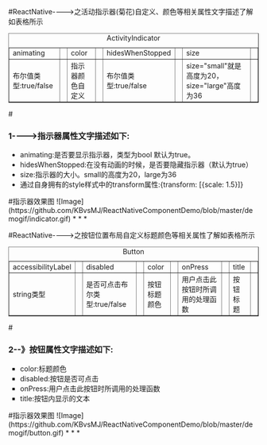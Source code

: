
#ReactNative---->之活动指示器(菊花)自定义、颜色等相关属性文字描述了解如表格所示

<table border="1" align="center">
<caption  align="left">ActivityIndicator</caption>
<tr>
<td>animating<td>
<td>color<td>
<td>hidesWhenStopped<td>
<td>size<td>
</tr>
<tr>
<td>布尔值类型:true/false<td>
<td>指示器颜色自定义<td>
<td>布尔值类型:true/false<td>
<td>size="small"就是高度为20，size="large"高度为36<td>
</tr>
</table>

#<h3>1---->指示器属性文字描述如下:</h3>
<ul type="disc">
 <li>animating:是否要显示指示器，类型为bool 默认为true。</li>
 <li>hidesWhenStopped:在没有动画的时候，是否要隐藏指示器（默认为true） </li>
 <li>size:指示器的大小。small的高度为20，large为36</li>
 <li>通过自身拥有的style样式中的transform属性:{transform: [{scale: 1.5}]}</li>
</ul>
#指示器效果图
![Image](https://github.com/KBvsMJ/ReactNativeComponentDemo/blob/master/demogif/indicator.gif)
* * *




#ReactNative---->之按钮位置布局自定义标题颜色等相关属性了解如表格所示

<table border="1" align="center">
<caption  align="left">Button</caption>
<tr>
<td>accessibilityLabel<td>
<td>disabled<td>
<td>color<td>
<td>onPress<td>
<td>title<td>
</tr>
<tr>
<td>string类型<td>
<td>是否可点击布尔类型:true/false<td>
<td>按钮标题颜色<td>
<td>用户点击此按钮时所调用的处理函数<td>
<td>按钮标题<td>
</tr>
</table>


#<h3>2--》按钮属性文字描述如下:</h3>
<ul type="square">
 <li>color:标题颜色</li>
 <li>disabled:按钮是否可点击 </li>
 <li>onPress:用户点击此按钮时所调用的处理函数</li>
 <li>title:按钮内显示的文本</li>
</ul>
#指示器效果图
![Image](https://github.com/KBvsMJ/ReactNativeComponentDemo/blob/master/demogif/button.gif)
* * *
